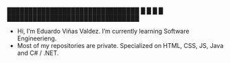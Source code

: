 ███████████████████████████████
█                             █
█                             █
███████████████████████████████

- Hi, I’m Eduardo Viñas Valdez.
I’m currently learning Software Engineerieng.
- Most of my repositories are private.
Specialized on HTML, CSS, JS, Java and C# / .NET.

<!---
PLACEHOLDER
--->
